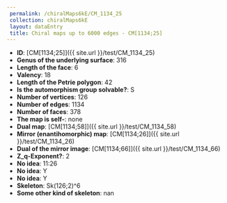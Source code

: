 ```yaml
--- 
 permalink: /chiralMaps6kE/CM_1134_25 
 collection: chiralMaps6kE
 layout: dataEntry
 title: Chiral maps up to 6000 edges - CM[1134;25]
---
```


- **ID**: [CM[1134;25]]({{ site.url }}/test/CM_1134_25)
- **Genus of the underlying surface**: 316
- **Length of the face**: 6
- **Valency**: 18
- **Length of the Petrie polygon**: 42
- **Is the automorphism group solvable?**: S
- **Number of vertices**: 126
- **Number of edges**: 1134
- **Number of faces**: 378
- **The map is self-**: none
- **Dual map**: [CM[1134;58]]({{ site.url }}/test/CM_1134_58)
- **Mirror (enantihomorphic) map**: [CM[1134;26]]({{ site.url }}/test/CM_1134_26)
- **Dual of the mirror image**: [CM[1134;66]]({{ site.url }}/test/CM_1134_66)
- **Z_q-Exponent?**: 2
- **No idea**:  11:26
- **No idea**: Y
- **No idea**: Y
- **Skeleton**: Sk(126;2)^6
- **Some other kind of skeleton**: nan
